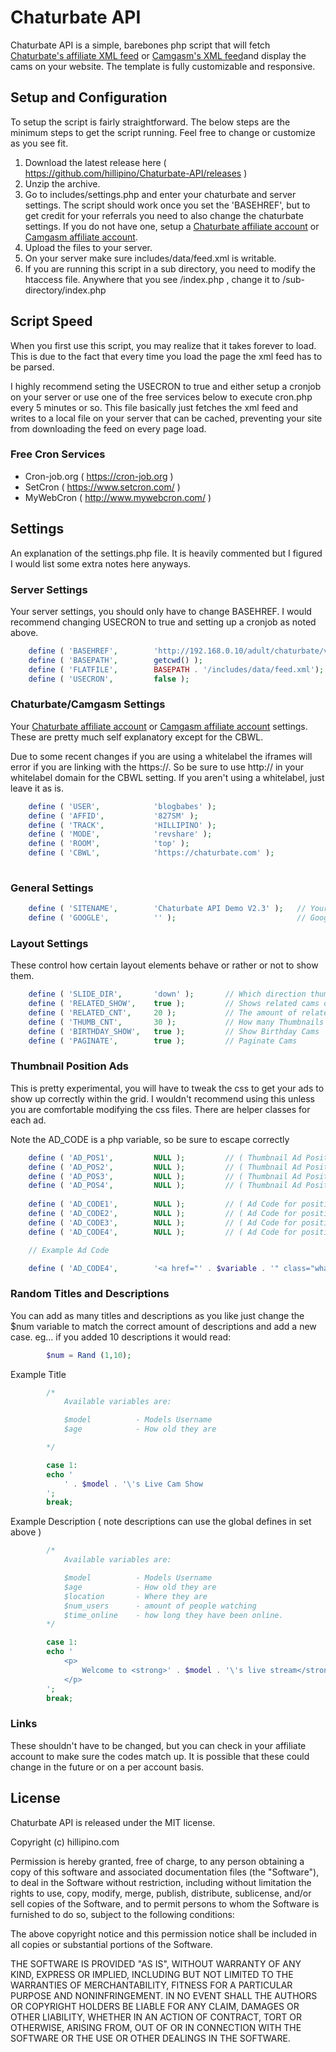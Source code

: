 # Chaturbate API

Chaturbate API is a simple, barebones php script that will fetch [Chaturbate's affiliate XML feed](http://affiliates.hillipino.com/jPqoq) or [Camgasm's XML feed](http://camgasm.com/affiliates/in/?track=default&tour=07kX&campaign=7iFy8)and display the cams on your website. The template is fully customizable and responsive.


## Setup and Configuration

To setup the script is fairly straightforward. The below steps are the minimum steps to get the script running. Feel free to change or customize as you see fit.

1. Download the latest release here ( https://github.com/hillipino/Chaturbate-API/releases )
2. Unzip the archive.
3. Go to includes/settings.php and enter your chaturbate and server settings. The script should work once you set the 'BASEHREF', but to get credit for your referrals you need to also change the chaturbate settings. If you do not have one, setup a [Chaturbate affiliate account](http://affiliates.hillipino.com/jPqoq) or  [Camgasm affiliate account](http://camgasm.com/affiliates/in/?track=default&tour=07kX&campaign=7iFy8).</a>
4. Upload the files to your server.
5. On your server make sure includes/data/feed.xml is writable.
6. If you are running this script in a sub directory, you need to modify the htaccess file. Anywhere that you see /index.php , change it to /sub-directory/index.php


## Script Speed

When you first use this script, you may realize that it takes forever to load. This is due to the fact that every time you load the page the xml feed has to be parsed.

I highly recommend seting the USECRON to true and either setup a cronjob on your server or use one of the free services below to execute cron.php every 5 minutes or so. This file basically just fetches the xml feed and writes to a local file on your server that can be cached, preventing your site from downloading the feed on every page load.

### Free Cron Services

- Cron-job.org ( https://cron-job.org )
- SetCron ( https://www.setcron.com/ )
- MyWebCron ( http://www.mywebcron.com/ )


## Settings

An explanation of the settings.php file. It is heavily commented but I figured I would list some extra notes here anyways.

### Server Settings

Your server settings, you should only have to change BASEHREF. I would recommend changing USECRON to true and setting up a cronjob as noted above.

```php
	define ( 'BASEHREF',		'http://192.168.0.10/adult/chaturbate/v2.3/' );		// The Url path o the index.php
	define ( 'BASEPATH',		getcwd() );											// The file directory path to index.php
	define ( 'FLATFILE',		BASEPATH . '/includes/data/feed.xml');				// Name of file to store xml feed into
	define ( 'USECRON',			false );											// If you would like to update via cron set this to true.
```

### Chaturbate/Camgasm Settings

Your [Chaturbate affiliate account](http://affiliates.hillipino.com/jPqoq) or  [Camgasm affiliate account](http://camgasm.com/affiliates/in/?track=default&tour=07kX&campaign=7iFy8) settings. These are pretty much self explanatory except for the CBWL.

Due to some recent changes if you are using a whitelabel the iframes will error if you are linking with the https://. So be sure to use http:// in your whitelabel domain for the CBWL setting. If you aren't using a whitelabel, just leave it as is.


```php
	define ( 'USER',			'blogbabes' );								// Your Chaturbate Username ( this is only useful if you embed a personal chatroom )
	define ( 'AFFID',			'827SM' );									// Chaturbate Affiliate ID
	define ( 'TRACK',			'HILLIPINO' );								// Chaturbate Campaign for Tracking
	define ( 'MODE',			'revshare' );								// ( revshare, signup, or tokens )
	define ( 'ROOM',			'top' );									// Which featured chatroom to embed ( top, male, transexual, personal, NULL )
	define ( 'CBWL',			'https://chaturbate.com' );					// If you are wanting to change the domain to match one of your hosted whitelabels,
																			// enter the domain here. eg ( http://www.yourdomain.com ) the default is 'https://chaturbate.com'

```																				


### General Settings

```php
	define ( 'SITENAME',		'Chaturbate API Demo V2.3' );	// Your Site Name
	define ( 'GOOGLE',			'' );							// Google Analytics Tracking ID Leave Blank to disable
```


### Layout Settings

These control how certain layout elements behave or rather or not to show them.

```php
	define ( 'SLIDE_DIR',		'down' );		// Which direction thumbnail overlays slide in. (up,down,left,right)
	define ( 'RELATED_SHOW',	true );			// Shows related cams on single cam page.
	define ( 'RELATED_CNT', 	20 );			// The amount of related cams to show.
	define ( 'THUMB_CNT',		30 );			// How many Thumbnails to show per page in the cam listings.
	define ( 'BIRTHDAY_SHOW',	true );			// Show Birthday Cams
	define ( 'PAGINATE',		true );			// Paginate Cams						
```


### Thumbnail Position Ads

This is pretty experimental, you will have to tweak the css to get your ads to show up correctly within the grid. I wouldn't recommend using this unless you are comfortable modifying the css files. There are helper classes for each ad.

Note the AD_CODE is a php variable, so be sure to escape correctly

```php
	define ( 'AD_POS1',			NULL );			// ( Thumbnail Ad Position starting at 0 , NULL for no ad )
	define ( 'AD_POS2',			NULL );			// ( Thumbnail Ad Position starting at 0 , NULL for no ad )
	define ( 'AD_POS3',			NULL );			// ( Thumbnail Ad Position starting at 0 , NULL for no ad )
	define ( 'AD_POS4',			NULL );			// ( Thumbnail Ad Position starting at 0 , NULL for no ad )
		
	define ( 'AD_CODE1',		NULL );			// ( Ad Code for position 1 )
	define ( 'AD_CODE2',		NULL );			// ( Ad Code for position 2 )
	define ( 'AD_CODE3',		NULL );			// ( Ad Code for position 3 )
	define ( 'AD_CODE4',		NULL );			// ( Ad Code for position 4 )

	// Example Ad Code

	define ( 'AD_CODE4',		'<a href="' . $variable . '" class="whatever"><img src="/path/to/img" alt="something" /></a>' );			// ( Ad Code for position 4 )
```

### Random Titles and Descriptions

You can add as many titles and descriptions as you like just change the $num variable to match the correct amount of descriptions and add a new case. eg... if you added 10 descriptions it would read:

```php
		$num = Rand (1,10);
```

Example Title

``` php
		/* 
			Available variables are:

			$model			- Models Username
			$age 			- How old they are			

		*/	

		case 1:
		echo '
			' . $model . '\'s Live Cam Show
		';
		break;		
```	

Example Description ( note descriptions can use the global defines in set above )

``` php
		/* 
			Available variables are:

			$model			- Models Username
			$age 			- How old they are
			$location 		- Where they are
			$num_users 		- amount of people watching
			$time_online 	- how long they have been online.
		*/	

		case 1:
		echo '
			<p>
				Welcome to <strong>' . $model . '\'s live stream</strong> and chat room! Watching ' . $model . ' getting naked, fucking, sucking, etc... is <storng>completely FREE</strong>! However, to chat with ' . $model . ', view ' . $model . '\'s private profile photos and video clips, and many more member-only features... you\'ll need a <a href="' . LINK_SIGNUP . '" class="external">FREE account</a>. Right now, ' . $model . ' is responding live to viewers... <a href="' . LINK_SIGNUP . '" class="external">Create your free account</a> now to join in on the fun!
			</p>
		';
		break;
```


### Links

These shouldn't have to be changed, but you can check in your affiliate account to make sure the codes match up. It is possible that these could change in the future or on a per account basis.


## License

Chaturbate API is released under the MIT license.

Copyright (c) hillipino.com

Permission is hereby granted, free of charge, to any person obtaining a copy of this software and associated documentation files (the "Software"), to deal in the Software without restriction, including without limitation the rights to use, copy, modify, merge, publish, distribute, sublicense, and/or sell copies of the Software, and to permit persons to whom the Software is furnished to do so, subject to the following conditions:

The above copyright notice and this permission notice shall be included in all copies or substantial portions of the Software.

THE SOFTWARE IS PROVIDED "AS IS", WITHOUT WARRANTY OF ANY KIND, EXPRESS OR IMPLIED, INCLUDING BUT NOT LIMITED TO THE WARRANTIES OF MERCHANTABILITY, FITNESS FOR A PARTICULAR PURPOSE AND NONINFRINGEMENT. IN NO EVENT SHALL THE AUTHORS OR COPYRIGHT HOLDERS BE LIABLE FOR ANY CLAIM, DAMAGES OR OTHER LIABILITY, WHETHER IN AN ACTION OF CONTRACT, TORT OR OTHERWISE, ARISING FROM, OUT OF OR IN CONNECTION WITH THE SOFTWARE OR THE USE OR OTHER DEALINGS IN THE SOFTWARE.
